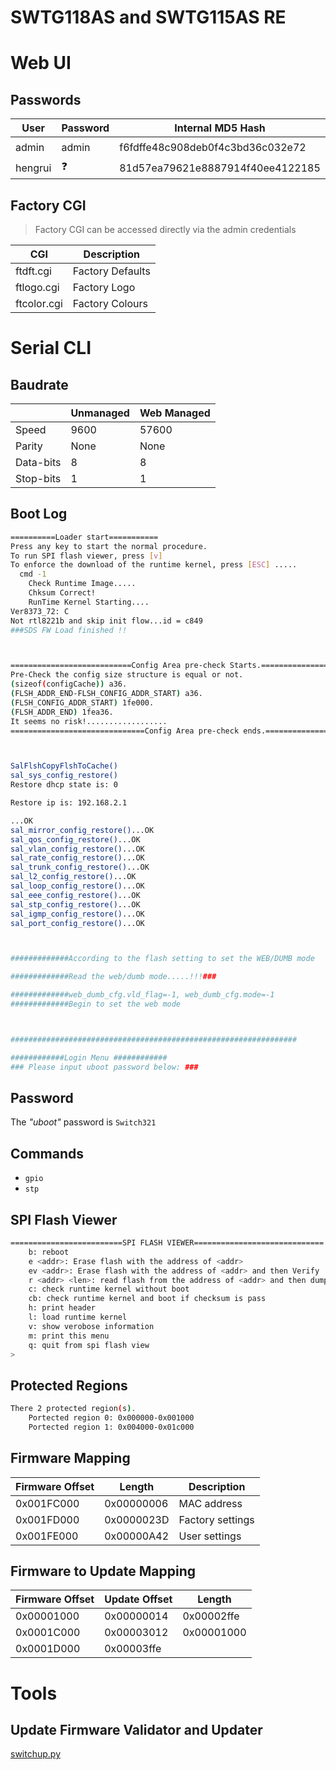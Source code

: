 # SWTG118AS and SWTG115AS RE

# Web UI

## Passwords

| User        | Password        | Internal MD5 Hash                | CGI          |   |
| ---------- | ---------------- | -------------------------------- | ------------ | - |
| admin      | admin            | f6fdffe48c908deb0f4c3bd36c032e72 | login.cgi    | ✔️ |
| hengrui    | ❓               | 81d57ea79621e8887914f40ee4122185 | login_ft.cgi | ❌ |

## Factory CGI

> Factory CGI can be accessed directly via the admin credentials

| CGI        | Description      |
| ---------- | ---------------- |
| ftdft.cgi   | Factory Defaults |
| ftlogo.cgi  | Factory Logo     | 
| ftcolor.cgi | Factory Colours  |

# Serial CLI

## Baudrate

|           | Unmanaged | Web Managed |
| --------- | --------- | ----------- |
| Speed     | 9600      | 57600       |
| Parity    | None      | None        | 
| Data-bits | 8         | 8           |
| Stop-bits | 1         | 1           |

## Boot Log

```bash
==========Loader start===========
Press any key to start the normal procedure.
To run SPI flash viewer, press [v]
To enforce the download of the runtime kernel, press [ESC] .....
  cmd -1
    Check Runtime Image.....
    Chksum Correct!
    RunTime Kernel Starting....  
Ver8373_72: C
Not rtl8221b and skip init flow...id = c849 
###SDS FW Load finished !!



===========================Config Area pre-check Starts.=====================.
Pre-Check the config size structure is equal or not.
(sizeof(configCache)) a36.
(FLSH_ADDR_END-FLSH_CONFIG_ADDR_START) a36. 
(FLSH_CONFIG_ADDR_START) 1fe000.
(FLSH_ADDR_END) 1fea36.
It seems no risk!..................
==============================Config Area pre-check ends.===================.



SalFlshCopyFlshToCache()
sal_sys_config_restore()
Restore dhcp state is: 0

Restore ip is: 192.168.2.1

...OK
sal_mirror_config_restore()...OK
sal_qos_config_restore()...OK
sal_vlan_config_restore()...OK
sal_rate_config_restore()...OK
sal_trunk_config_restore()...OK
sal_l2_config_restore()...OK
sal_loop_config_restore()...OK
sal_eee_config_restore()...OK
sal_stp_config_restore()...OK
sal_igmp_config_restore()...OK
sal_port_config_restore()...OK



#############According to the flash setting to set the WEB/DUMB mode

#############Read the web/dumb mode.....!!!###

#############web_dumb_cfg.vld_flag=-1, web_dumb_cfg.mode=-1
#############Begin to set the web mode



################################################################

############Login Menu ############
### Please input uboot password below: ###

```

## Password

The *"uboot"* password is `Switch321`

## Commands

* `gpio`
* `stp`


## SPI Flash Viewer

```bash
=========================SPI FLASH VIEWER=============================
    b: reboot
    e <addr>: Erase flash with the address of <addr>
    ev <addr>: Erase flash with the address of <addr> and then Verify
    r <addr> <len>: read flash from the address of <addr> and then dump
    c: check runtime kernel without boot
    cb: check runtime kernel and boot if checksum is pass
    h: print header
    l: load runtime kernel
    v: show verobose information
    m: print this menu
    q: quit from spi flash view
>
```

## Protected Regions

```bash
There 2 protected region(s).
    Portected region 0: 0x000000-0x001000
    Portected region 1: 0x004000-0x01c000
```

## Firmware Mapping

| Firmware Offset | Length     | Description              |
| --------------- | ---------- | ------------------------ |
| 0x001FC000      | 0x00000006 | MAC address              |
| 0x001FD000      | 0x0000023D | Factory settings         |
| 0x001FE000      | 0x00000A42 | User settings            |

## Firmware to Update Mapping

| Firmware Offset | Update Offset | Length     |
| --------------- | ------------- | ---------- |
| 0x00001000      | 0x00000014    | 0x00002ffe |
| 0x0001C000      | 0x00003012    | 0x00001000 |
| 0x0001D000      | 0x00003ffe    |            |

# Tools

## Update Firmware Validator and Updater

[switchup.py](/tools/switchup.py)
